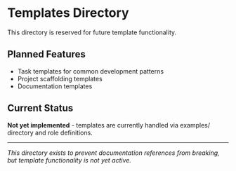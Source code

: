 # Templates Directory

This directory is reserved for future template functionality.

## Planned Features
- Task templates for common development patterns
- Project scaffolding templates
- Documentation templates

## Current Status
**Not yet implemented** - templates are currently handled via examples/ directory and role definitions.

---

*This directory exists to prevent documentation references from breaking, but template functionality is not yet active.* 